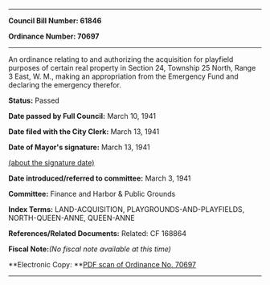 

********

**Council Bill Number: 61846**
   
**Ordinance Number: 70697**
********

 An ordinance relating to and authorizing the acquisition for playfield purposes of certain real property in Section 24, Township 25 North, Range 3 East, W. M., making an appropriation from the Emergency Fund and declaring the emergency therefor.

**Status:** Passed
   
**Date passed by Full Council:** March 10, 1941
   
**Date filed with the City Clerk:** March 13, 1941
   
**Date of Mayor's signature:** March 13, 1941
   
[(about the signature date)](/~public/approvaldate.htm)
   
   
   
**Date introduced/referred to committee:** March 3, 1941
   
**Committee:** Finance and Harbor & Public Grounds
   
   
**Index Terms:** LAND-ACQUISITION, PLAYGROUNDS-AND-PLAYFIELDS, NORTH-QUEEN-ANNE, QUEEN-ANNE

**References/Related Documents:** Related: CF 168864

**Fiscal Note:**_(No fiscal note available at this time)_

**Electronic Copy: **[PDF scan of Ordinance No. 70697](/~archives/Ordinances/Ord_70697.pdf)

********

